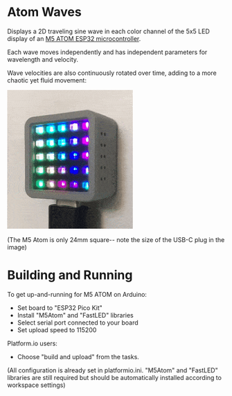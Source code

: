 # Atom Waves

Displays a 2D traveling sine wave in each color channel of the 5x5 LED display of an [M5 ATOM ESP32 microcontroller](https://m5stack.com/collections/m5-atom).

Each wave moves independently and has independent parameters for wavelength and velocity.

Wave velocities are also continuously rotated over time, adding to a more chaotic yet fluid movement:

![Waves Animation](docs/m5-atom-waves-anim.gif)

(The M5 Atom is only 24mm square-- note the size of the USB-C plug in the image)

# Building and Running

To get up-and-running for M5 ATOM on Arduino:
- Set board to "ESP32 Pico Kit"
- Install "M5Atom" and "FastLED" libraries
- Select serial port connected to your board
- Set upload speed to 115200

Platform.io users:
- Choose "build and upload" from the tasks.

(All configuration is already set in platformio.ini.  "M5Atom" and "FastLED" libraries are still required but should be automatically installed according to workspace settings)
